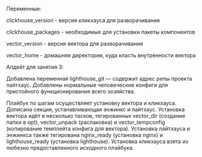 Переменные:

clickhouse_version - версия кликхауса для разворачивания

clickhouse_packages - необходимые для установки пакеты компонентов

vector_version - версия вектора для разворачивания

vector_home - домашняя директория, куда класть внутренности вектора

Апдейт для занятия 3:

Добавлена переменная lighthouse_git — содержит адрес репы проекта лайтхаус.
Добавлены нормальные человеческие конфиги для пристойного функционирования всего хозяйства.

Плэйбук по шагам осуществляет установку вектора и кликхауса. Дописана секция, устанавливающая энжинкс и лайтхаус. Установка вектора идёт в несколько тасков, тегированных vector_dir (создание папки в opt), vector_unpack (распаковка) и vector_tempconfig (копирование темплейта конфига для вектора).
Установка лайтхауса и энжинкса также тегирована nginx_ready (установка nginx) и lighthouse_ready (установка lighthouse).
Установка кликхауса взята из любезно предоставленного исходного плэйбука.
